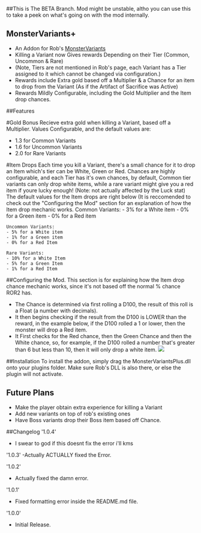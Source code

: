 ##This is The BETA Branch.
Mod might be unstable, altho you can use this to take a peek on what's going on with the mod internally.

## MonsterVariants+
- An Addon for Rob's [MonsterVariants](https://thunderstore.io/package/rob/MonsterVariants/)
- Killing a Variant now Gives rewards Depending on their Tier (Common, Uncommon & Rare)
- (Note, Tiers are not mentioned in Rob's page, each Variant has a Tier assigned to it which cannot be changed via configuration.)
- Rewards include Extra gold based off a Multiplier & a Chance for an item to drop from the Variant (As if the Artifact of Sacrifice was Active)
- Rewards Mildly Configurable, including the Gold Multiplier and the Item drop chances.

##Features

#Gold Bonus
Recieve extra gold when killing a Variant, based off a Multiplier. Values Configurable, and the default values are:
- 1.3 for Common Variants
- 1.6 for Uncommon Variants
- 2.0 for Rare Variants

#Item Drops
Each time you kill a Variant, there's a small chance for it to drop an Item which's tier can be White, Green or Red.
Chances are highly configurable, and each Tier has it's own chances, by default, Common tier variants can only drop white items, while a rare variant might give you a red item if youre lucky enough! (Note: not actually affected by the Luck stat)
The default values for the Item drops are right below (It is reccomended to check out the "Configuring the Mod" section for an explanation of how the Item drop mechanic works.
	Common Variants:
	- 3% for a White item
	- 0% for a Green item
	- 0% for a Red item
	
	Uncommon Variants:
	- 5% for a White item
	- 1% for a Green item
	- 0% for a Red Item
	
	Rare Variants:
	- 10% for a White Item
	- 5% for a Green Item
	- 1% for a Red Item

##Configuring the Mod.
This section is for explaining how the Item drop chance mechanic works, since it's not based off the normal % chance ROR2 has.
- The Chance is determined via first rolling a D100, the result of this roll is a Float (a number with decimals).
- It then begins checking if the result from the D100 is LOWER than the reward, in the example below, if the D100 rolled a 1 or lower, then the monster will drop a Red item.
- It First checks for the Red chance, then the Green Chance and then the White chance, so, for example, if the D100 rolled a number that's greater than 6 but less than 10, then it will only drop a white item.
![](https://cdn.discordapp.com/attachments/570060692414267397/824472489152741386/thingy.png)

##Installation
To install the addon, simply drag the MonsterVariantsPlus.dll onto your plugins folder. Make sure Rob's DLL is also there, or else the plugin will not activate.

## Future Plans
- Make the player obtain extra experience for killing a Variant
- Add new variants on top of rob's existing ones
- Have Boss variants drop their Boss item based off Chance.

##Changelog
'1.0.4'
- I swear to god if this doesnt fix the error i'll kms

'1.0.3'
-Actually ACTUALLY fixed the Error.

'1.0.2'
- Actually fixed the damn error.

'1.0.1'
- Fixed formatting error inside the README.md file.

'1.0.0'
- Initial Release.
